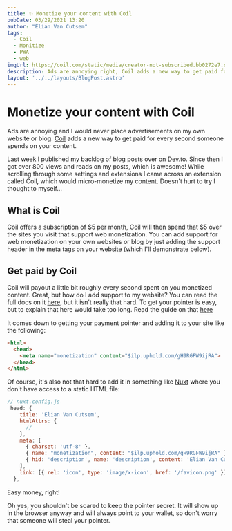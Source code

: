 ```yaml
---
title: ✨ Monetize your content with Coil
pubDate: 03/29/2021 13:20
author: "Elian Van Cutsem"
tags:
  - Coil
  - Monitize
  - PWA
  - web
imgUrl: https://coil.com/static/media/creator-not-subscribed.bb0272e7.svg
description: Ads are annoying right, Coil adds a new way to get paid for every second spent on your content.
layout: '../../layouts/BlogPost.astro'
---
```


# Monetize your content with Coil

Ads are annoying and I would never place advertisements on my own website or blog. [Coil](<https://coil.com>) adds a new way to get paid for every second someone spends on your content.

Last week I published my backlog of blog posts over on [Dev.to](<https://dev.to/elianvancutsem>). Since then I got over 800 views and reads on my posts, which is awesome! While scrolling through some settings and extensions I came across an extension called Coil, which would micro-monetize my content. Doesn't hurt to try I thought to myself...

## What is Coil

Coil offers a subscription of $5 per month, Coil will then spend that $5 over the sites you visit that support web monetization. You can add support for web monetization on your own websites or blog by just adding the support header in the meta tags on your website (which I'll demonstrate below).

## Get paid by Coil

Coil will payout a little bit roughly every second spent on you monetized content. Great, but how do I add support to my website? You can read the full docs on it [here](<https://coil.com/creator>), but it isn't really that hard. To get your pointer is easy, but to explain that here would take too long. Read the guide on that [here](<https://developers.coil.com/#Example>)

It comes down to getting your payment pointer and adding it to your site like the following:

```html
<html>
  <head>
    <meta name="monetization" content="$ilp.uphold.com/gH9RGFW9ijRA">
  </head>
</html>
```

Of course, it's also not that hard to add it in something like [Nuxt](<https://nuxtjs.org>) where you don't have access to a static HTML file:

```js
// nuxt.config.js
 head: {
    title: 'Elian Van Cutsem',
    htmlAttrs: {
      //
    },
    meta: [
      { charset: 'utf-8' },
      { name: "monetization", content: "$ilp.uphold.com/gH9RGFW9ijRA" },
      { hid: 'description', name: 'description', content: 'Elian Van Cutsem' },
    ],
    link: [{ rel: 'icon', type: 'image/x-icon', href: '/favicon.png' }],
  },
```

Easy money, right!

Oh yes, you shouldn't be scared to keep the pointer secret. It will show up in the browser anyway and will always point to your wallet, so don't worry that someone will steal your pointer.
